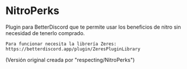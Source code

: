 # NitroPerks
Plugin para BetterDiscord que te permite usar los beneficios de nitro sin necesidad de tenerlo comprado.

~~~
Para funcionar necesita la librería Zeres: https://betterdiscord.app/plugin/ZeresPluginLibrary
~~~

(Versión original creada por "respecting/NitroPerks")
